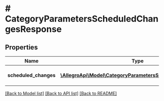 # # CategoryParametersScheduledChangesResponse

## Properties

Name | Type | Description | Notes
------------ | ------------- | ------------- | -------------
**scheduled_changes** | [**\AllegroApi\Model\CategoryParametersScheduledBaseChange[]**](CategoryParametersScheduledBaseChange.md) | The list of scheduled changes. |

[[Back to Model list]](../../README.md#models) [[Back to API list]](../../README.md#endpoints) [[Back to README]](../../README.md)
